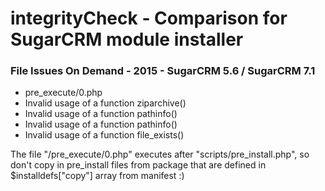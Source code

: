 integrityCheck - Comparison for SugarCRM module installer
==========

### File Issues On Demand - 2015 - SugarCRM 5.6 / SugarCRM 7.1

- pre_execute/0.php
- Invalid usage of a function ziparchive()
- Invalid usage of a function pathinfo()
- Invalid usage of a function pathinfo()
- Invalid usage of a function file_exists()


The file "/pre_execute/0.php" executes after "scripts/pre_install.php", so don't copy in pre_install files from package that are defined in $installdefs["copy"] array from manifest :) 

